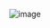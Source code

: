 ![image](https://github.com/PietroGFernandes/Violino-Marcio/assets/70176373/de8bb485-752e-41df-8a4c-4907bff7b845)
